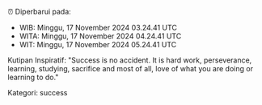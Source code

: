 ⏰ Diperbarui pada:
- WIB: Minggu, 17 November 2024 03.24.41 UTC
- WITA: Minggu, 17 November 2024 04.24.41 UTC
- WIT: Minggu, 17 November 2024 05.24.41 UTC

Kutipan Inspiratif:
"Success is no accident. It is hard work, perseverance, learning, studying, sacrifice and most of all, love of what you are doing or learning to do."


Kategori: success

